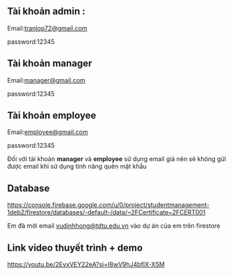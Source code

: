 ## Tài khoản admin :
Email:tranlop72@gmail.com

password:12345

## Tài khoản manager 
Email:manager@gmail.com

password:12345

## Tài khoản employee
Email:employee@gmail.com

password:12345

Đối với tài khoản **manager** và **employee** sử dụng email giả nên sẽ không gửi được email khi sử dụng tính năng quên mật khẩu


## Database  
https://console.firebase.google.com/u/0/project/studentmanagement-1deb2/firestore/databases/-default-/data/~2FCertificate~2FCERT001

Em đã mời email vudinhhong@tdtu.edu.vn vào dự án của em trên firestore

## Link video thuyết trình + demo
https://youtu.be/2EvxVEY22eA?si=I8wV9hJ4bfIX-X5M
